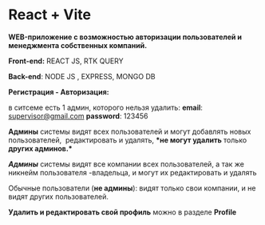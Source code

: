 # React + Vite

**WEB-приложение с возможностью авторизации пользователей и менеджмента собственных компаний.**

**Front-end:** REACT JS, RTK QUERY

**Back-end**: NODE JS , EXPRESS, MONGO DB

**Регистрация - Авторизация:**

в ситсеме есть 1 админ, которого нельзя удалить: **email**: supervisor@gmail.com **password**: 123456

**Админы** системы видят всех пользователей и могут добавлять новых пользователей,  редактировать и удалять, **\*не могут удалить** только **других админов.\***

**_Админы_** системы видят все компании всех пользователей, а так же никнейм пользователя -владельца, и могут их редактировать и удалять

Обычные пользователи (**не админы**): видят только свои компании, и не видят других пользователей.

**Удалить и редактировать свой профиль** можно в разделе **Profile**
